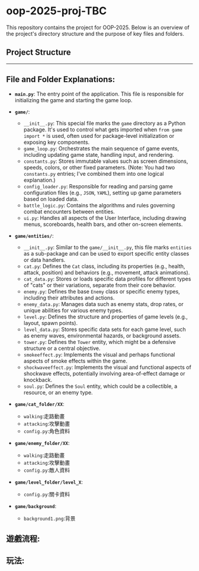 # oop-2025-proj-TBC

This repository contains the project for OOP-2025. Below is an overview of the project's directory structure and the purpose of key files and folders.

## Project Structure

---

## File and Folder Explanations:

* **`main.py`**: The entry point of the application. This file is responsible for initializing the game and starting the game loop.
* **`game/`**:
    * `__init__.py`: This special file marks the `game` directory as a Python package. It's used to control what gets imported when `from game import *` is used, often used for package-level initialization or exposing key components.
    * `game_loop.py`: Orchestrates the main sequence of game events, including updating game state, handling input, and rendering.
    * `constants.py`: Stores immutable values such as screen dimensions, speeds, colors, or other fixed parameters. (Note: You had two `constants.py` entries; I've combined them into one logical explanation.)
    * `config_loader.py`: Responsible for reading and parsing game configuration files (e.g., `JSON`, `YAML`), setting up game parameters based on loaded data.
    * `battle_logic.py`: Contains the algorithms and rules governing combat encounters between entities.
    * `ui.py`: Handles all aspects of the User Interface, including drawing menus, scoreboards, health bars, and other on-screen elements.
* **`game/entities/`**:
    * `__init__.py`: Similar to the `game/__init__.py`, this file marks `entities` as a sub-package and can be used to export specific entity classes or data handlers.
    * `cat.py`: Defines the `Cat` class, including its properties (e.g., health, attack, position) and behaviors (e.g., movement, attack animations).
    * `cat_data.py`: Stores or loads specific data profiles for different types of "cats" or their variations, separate from their core behavior.
    * `enemy.py`: Defines the base `Enemy` class or specific enemy types, including their attributes and actions.
    * `enemy_data.py`: Manages data such as enemy stats, drop rates, or unique abilities for various enemy types.
    * `level.py`: Defines the structure and properties of game levels (e.g., layout, spawn points).
    * `level_data.py`: Stores specific data sets for each game level, such as enemy waves, environmental hazards, or background assets.
    * `tower.py`: Defines the `Tower` entity, which might be a defensive structure or a central objective.
    * `smokeeffect.py`: Implements the visual and perhaps functional aspects of smoke effects within the game.
    * `shockwaveeffect.py`: Implements the visual and functional aspects of shockwave effects, potentially involving area-of-effect damage or knockback.
    * `soul.py`: Defines the `Soul` entity, which could be a collectible, a resource, or an enemy type.
* **`game/cat_folder/XX`**:
    * `walking`:走路動畫
    * `attacking`:攻擊動畫
    * `config.py`:角色資料
    
* **`game/enemy_folder/XX`**:
    * `walking`:走路動畫
    * `attacking`:攻擊動畫
    * `config.py`:敵人資料
* **`game/level_folder/level_X`**:
    * `config.py`:關卡資料

* **`game/background`**:
    * `background1.png`:背景
    
## 遊戲流程:

## 玩法: